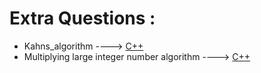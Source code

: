 # Extra Questions :

* Kahns_algorithm ----> [C++](/Code/C++/Kahns_algorithm.cpp)
* Multiplying large integer number algorithm ----> [C++](/Code/C++/Multiplying_large_integer_number.cpp)
